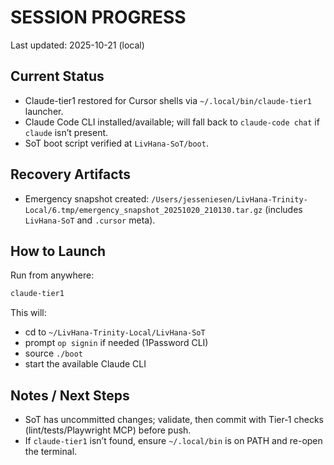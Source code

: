 # SESSION PROGRESS

Last updated: 2025-10-21 (local)

## Current Status

- Claude-tier1 restored for Cursor shells via `~/.local/bin/claude-tier1` launcher.
- Claude Code CLI installed/available; will fall back to `claude-code chat` if `claude` isn’t present.
- SoT boot script verified at `LivHana-SoT/boot`.

## Recovery Artifacts

- Emergency snapshot created: `/Users/jesseniesen/LivHana-Trinity-Local/6.tmp/emergency_snapshot_20251020_210130.tar.gz` (includes `LivHana-SoT` and `.cursor` meta).

## How to Launch

Run from anywhere:

```bash
claude-tier1
```

This will:

- cd to `~/LivHana-Trinity-Local/LivHana-SoT`
- prompt `op signin` if needed (1Password CLI)
- source `./boot`
- start the available Claude CLI

## Notes / Next Steps

- SoT has uncommitted changes; validate, then commit with Tier‑1 checks (lint/tests/Playwright MCP) before push.
- If `claude-tier1` isn’t found, ensure `~/.local/bin` is on PATH and re-open the terminal.
